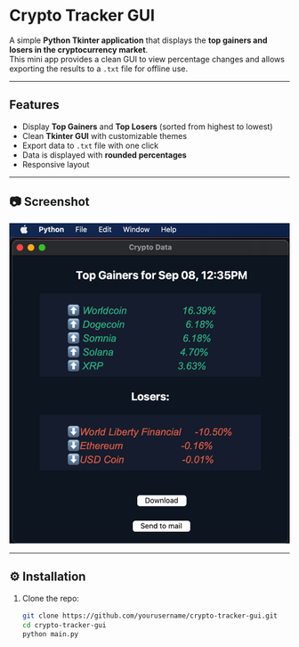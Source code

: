 # Crypto Tracker GUI

A simple **Python Tkinter application** that displays the **top gainers and losers in the cryptocurrency market**.  
This mini app provides a clean GUI to view percentage changes and allows exporting the results to a `.txt` file for offline use.  

---

## Features
- Display **Top Gainers** and **Top Losers** (sorted from highest to lowest)
- Clean **Tkinter GUI** with customizable themes
- Export data to `.txt` file with one click
- Data is displayed with **rounded percentages**
- Responsive layout

---

## 📷 Screenshot
![App screenshot](https://github.com/Toyontewo/crypto-tracker-gui/blob/main/cp_img.png)

---

## ⚙️ Installation
1. Clone the repo:
   ```bash
   git clone https://github.com/yourusername/crypto-tracker-gui.git
   cd crypto-tracker-gui
   python main.py


